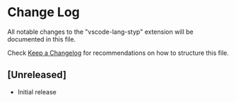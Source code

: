 # Change Log

All notable changes to the "vscode-lang-styp" extension will be documented in this file.

Check [Keep a Changelog](http://keepachangelog.com/) for recommendations on how to structure this file.

## [Unreleased]

- Initial release